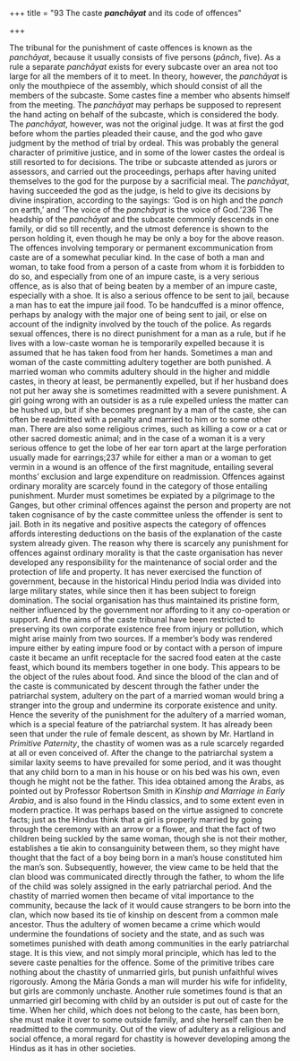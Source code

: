 +++
title = "93 The caste ***panchāyat*** and its code of offences"

+++

The tribunal for the punishment of caste offences is known as the *panchāyat*, because it usually consists of five persons \(*pānch*, five\). As a rule a separate *panchāyat* exists for every subcaste over an area not too large for all the members of it to meet. In theory, however, the *panchāyat* is only the mouthpiece of the assembly, which should consist of all the members of the subcaste. Some castes fine a member who absents himself from the meeting. The *panchāyat* may perhaps be supposed to represent the hand acting on behalf of the subcaste, which is considered the body. The *panchāyat*, however, was not the original judge. It was at first the god before whom the parties pleaded their cause, and the god who gave judgment by the method of trial by ordeal. This was probably the general character of primitive justice, and in some of the lower castes the ordeal is still resorted to for decisions. The tribe or subcaste attended as jurors or assessors, and carried out the proceedings, perhaps after having united themselves to the god for the purpose by a sacrificial meal. The *panchāyat*, having succeeded the god as the judge, is held to give its decisions by divine inspiration, according to the sayings: ‘God is on high and the *panch* on earth,’ and ‘The voice of the *panchāyat* is the voice of God.’236 The headship of the *panchāyat* and the subcaste commonly descends in one family, or did so till recently, and the utmost deference is shown to the person holding it, even though he may be only a boy for the above reason. The offences involving temporary or permanent excommunication from caste are of a somewhat peculiar kind. In the case of both a man and woman, to take food from a person of a caste from whom it is forbidden to do so, and especially from one of an impure caste, is a very serious offence, as is also that of being beaten by a member of an impure caste, especially with a shoe. It is also a serious offence to be sent to jail, because a man has to eat the impure jail food. To be handcuffed is a minor offence, perhaps by analogy with the major one of being sent to jail, or else on account of the indignity involved by the touch of the police. As regards sexual offences, there is no direct punishment for a man as a rule, but if he lives with a low-caste woman he is temporarily expelled because it is assumed that he has taken food from her hands. Sometimes a man and woman of the caste committing adultery together are both punished. A married woman who commits adultery should in the higher and middle castes, in theory at least, be permanently expelled, but if her husband does not put her away she is sometimes readmitted with a severe punishment. A girl going wrong with an outsider is as a rule expelled unless the matter can be hushed up, but if she becomes pregnant by a man of the caste, she can often be readmitted with a penalty and married to him or to some other man. There are also some religious crimes, such as killing a cow or a cat or other sacred domestic animal; and in the case of a woman it is a very serious offence to get the lobe of her ear torn apart at the large perforation usually made for earrings;237 while for either a man or a woman to get vermin in a wound is an offence of the first magnitude, entailing several months’ exclusion and large expenditure on readmission. Offences against ordinary morality are scarcely found in the category of those entailing punishment. Murder must sometimes be expiated by a pilgrimage to the Ganges, but other criminal offences against the person and property are not taken cognisance of by the caste committee unless the offender is sent to jail. Both in its negative and positive aspects the category of offences affords interesting deductions on the basis of the explanation of the caste system already given. The reason why there is scarcely any punishment for offences against ordinary morality is that the caste organisation has never developed any responsibility for the maintenance of social order and the protection of life and property. It has never exercised the function of government, because in the historical Hindu period India was divided into large military states, while since then it has been subject to foreign domination. The social organisation has thus maintained its pristine form, neither influenced by the government nor affording to it any co-operation or support. And the aims of the caste tribunal have been restricted to preserving its own corporate existence free from injury or pollution, which might arise mainly from two sources. If a member’s body was rendered impure either by eating impure food or by contact with a person of impure caste it became an unfit receptacle for the sacred food eaten at the caste feast, which bound its members together in one body. This appears to be the object of the rules about food. And since the blood of the clan and of the caste is communicated by descent through the father under the patriarchal system, adultery on the part of a married woman would bring a stranger into the group and undermine its corporate existence and unity. Hence the severity of the punishment for the adultery of a married woman, which is a special feature of the patriarchal system. It has already been seen that under the rule of female descent, as shown by Mr. Hartland in *Primitive Paternity*, the chastity of women was as a rule scarcely regarded at all or even conceived of. After the change to the patriarchal system a similar laxity seems to have prevailed for some period, and it was thought that any child born to a man in his house or on his bed was his own, even though he might not be the father. This idea obtained among the Arabs, as pointed out by Professor Robertson Smith in *Kinship and Marriage in Early Arabia*, and is also found in the Hindu classics, and to some extent even in modern practice. It was perhaps based on the virtue assigned to concrete facts; just as the Hindus think that a girl is properly married by going through the ceremony with an arrow or a flower, and that the fact of two children being suckled by the same woman, though she is not their mother, establishes a tie akin to consanguinity between them, so they might have thought that the fact of a boy being born in a man’s house constituted him the man’s son. Subsequently, however, the view came to be held that the clan blood was communicated directly through the father, to whom the life of the child was solely assigned in the early patriarchal period. And the chastity of married women then became of vital importance to the community, because the lack of it would cause strangers to be born into the clan, which now based its tie of kinship on descent from a common male ancestor. Thus the adultery of women became a crime which would undermine the foundations of society and the state, and as such was sometimes punished with death among communities in the early patriarchal stage. It is this view, and not simply moral principle, which has led to the severe caste penalties for the offence. Some of the primitive tribes care nothing about the chastity of unmarried girls, but punish unfaithful wives rigorously. Among the Māria Gonds a man will murder his wife for infidelity, but girls are commonly unchaste. Another rule sometimes found is that an unmarried girl becoming with child by an outsider is put out of caste for the time. When her child, which does not belong to the caste, has been born, she must make it over to some outside family, and she herself can then be readmitted to the community. Out of the view of adultery as a religious and social offence, a moral regard for chastity is however developing among the Hindus as it has in other societies. 


